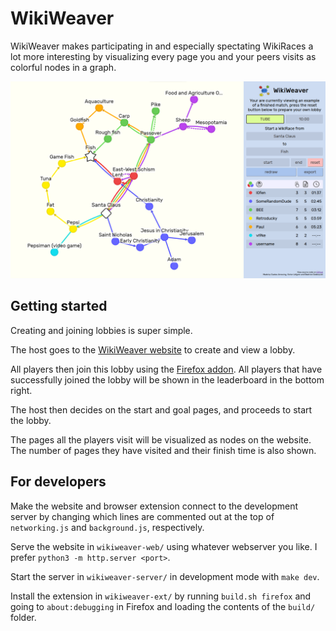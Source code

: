 # WikiWeaver

WikiWeaver makes participating in and especially spectating WikiRaces a lot more interesting by visualizing every page you and your peers visits as colorful nodes in a graph. 

![Image of website](example.png)

## Getting started

Creating and joining lobbies is super simple.

The host goes to the [WikiWeaver website](https://wikiweaver.stuffontheinter.net/) to create and view a lobby.

All players then join this lobby using the [Firefox addon](https://addons.mozilla.org/en-US/firefox/addon/wikiweaver/). All players that have successfully joined the lobby will be shown in the leaderboard in the bottom right.

The host then decides on the start and goal pages, and proceeds to start the lobby.

The pages all the players visit will be visualized as nodes on the website. The number of pages they have visited and their finish time is also shown.

## For developers

Make the website and browser extension connect to the development server by changing which lines are commented out at the top of `networking.js` and `background.js`, respectively. 

Serve the website in `wikiweaver-web/` using whatever webserver you like. I prefer `python3 -m http.server <port>`.

Start the server in `wikiweaver-server/` in development mode with `make dev`.

Install the extension in `wikiweaver-ext/` by running `build.sh firefox` and going to `about:debugging` in Firefox and loading the contents of the `build/` folder.
